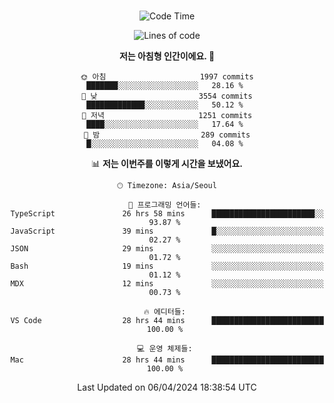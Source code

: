 <div align="center">

<br />

 <!--START_SECTION:waka-->
![Code Time](http://img.shields.io/badge/Code%20Time-2%2C351%20hrs%2049%20mins-blue)

![Lines of code](https://img.shields.io/badge/%EC%A0%80%EB%8A%94%20%EC%97%AC%ED%83%9C%EA%B9%8C%EC%A7%80%20-4.0%20million%20%EC%A4%84%EC%9D%98%20%EC%BD%94%EB%93%9C%EB%A5%BC%20%EC%9E%91%EC%84%B1%ED%96%88%EC%96%B4%EC%9A%94.-blue)

**저는 아침형 인간이에요. 🐤** 

```text
🌞 아침                     1997 commits        ███████░░░░░░░░░░░░░░░░░░   28.16 % 
🌆 낮　                     3554 commits        █████████████░░░░░░░░░░░░   50.12 % 
🌃 저녁                     1251 commits        ████░░░░░░░░░░░░░░░░░░░░░   17.64 % 
🌙 밤　                     289 commits         █░░░░░░░░░░░░░░░░░░░░░░░░   04.08 % 
```


📊 **저는 이번주를 이렇게 시간을 보냈어요.** 

```text
🕑︎ Timezone: Asia/Seoul

💬 프로그래밍 언어들: 
TypeScript               26 hrs 58 mins      ███████████████████████░░   93.87 % 
JavaScript               39 mins             █░░░░░░░░░░░░░░░░░░░░░░░░   02.27 % 
JSON                     29 mins             ░░░░░░░░░░░░░░░░░░░░░░░░░   01.72 % 
Bash                     19 mins             ░░░░░░░░░░░░░░░░░░░░░░░░░   01.12 % 
MDX                      12 mins             ░░░░░░░░░░░░░░░░░░░░░░░░░   00.73 % 

🔥 에디터들: 
VS Code                  28 hrs 44 mins      █████████████████████████   100.00 % 

💻 운영 체제들: 
Mac                      28 hrs 44 mins      █████████████████████████   100.00 % 
```


 Last Updated on 06/04/2024 18:38:54 UTC
<!--END_SECTION:waka-->

</div>
